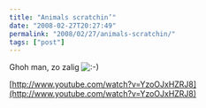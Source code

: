 ```yaml
---
title: "Animals scratchin’"
date: "2008-02-27T20:27:49"
permalink: "2008/02/27/animals-scratchin/"
tags: ["post"]
---
```

Ghoh man, zo zalig ![:-)](http://www.donebysimon.be/blog/wp-includes/images/smilies/icon_smile.gif)

[http://www.youtube.com/watch?v=YzoOJxHZRJ8](http://www.youtube.com/watch?v=YzoOJxHZRJ8)
